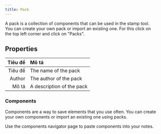 ```yaml
---
title: Pack
---
```


A pack is a collection of components that can be used in the stamp tool. You can create your own pack or import an existing one. For this click on the top left corner and click on "Packs".

## Properties

| Tiêu đề | Mô tả                     |
| ------: | :------------------------ |
| Tiêu đề | The name of the pack      |
|  Author | The author of the pack    |
|   Mô tả | A description of the pack |

### Components

Components are a way to save elements that you use often. You can create your own components or import an existing one using packs.

Use the components navigator page to paste components into your notes.
